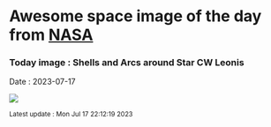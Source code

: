 
# Awesome space image of the day from [NASA](https://api.nasa.gov/)

### Today image : Shells and Arcs around Star CW Leonis
Date : 2023-07-17

![](https://apod.nasa.gov/apod/image/2307/CwLeo_Hubble_960.jpg)

<small>Latest update : Mon Jul 17 22:12:19 2023</small>
        
